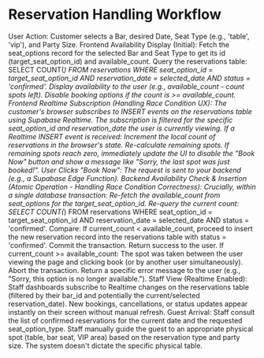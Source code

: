 # Reservation Handling Workflow
User Action: Customer selects a Bar, desired Date, Seat Type (e.g., 'table', 'vip'), and Party Size.
Frontend Availability Display (Initial):
Fetch the seat_options record for the selected Bar and Seat Type to get its id (target_seat_option_id) and available_count.
Query the reservations table: SELECT COUNT(*) FROM reservations WHERE seat_option_id = target_seat_option_id AND reservation_date = selected_date AND status = 'confirmed'.
Display availability to the user (e.g., available_count - count spots left). Disable booking options if the count is >= available_count.
Frontend Realtime Subscription (Handling Race Condition UX):
The customer's browser subscribes to INSERT events on the reservations table using Supabase Realtime.
The subscription is filtered for the specific seat_option_id and reservation_date the user is currently viewing.
If a Realtime INSERT event is received: Increment the local count of reservations in the browser's state. Re-calculate remaining spots. If remaining spots reach zero, immediately update the UI to disable the "Book Now" button and show a message like "Sorry, the last spot was just booked!".
User Clicks "Book Now":
The request is sent to your backend (e.g., a Supabase Edge Function).
Backend Availability Check & Insertion (Atomic Operation - Handling Race Condition Correctness):
Crucially, within a single database transaction:
Re-fetch the available_count from seat_options for the target_seat_option_id.
Re-query the current count: SELECT COUNT(*) FROM reservations WHERE seat_option_id = target_seat_option_id AND reservation_date = selected_date AND status = 'confirmed'.
Compare: If current_count < available_count, proceed to insert the new reservation record into the reservations table with status = 'confirmed'. Commit the transaction. Return success to the user.
If current_count >= available_count: The spot was taken between the user viewing the page and clicking book (or by another user simultaneously). Abort the transaction. Return a specific error message to the user (e.g., "Sorry, this option is no longer available.").
Staff View (Realtime Enabled):
Staff dashboards subscribe to Realtime changes on the reservations table (filtered by their bar_id and potentially the current/selected reservation_date).
New bookings, cancellations, or status updates appear instantly on their screen without manual refresh.
Guest Arrival:
Staff consult the list of confirmed reservations for the current date and the requested seat_option_type.
Staff manually guide the guest to an appropriate physical spot (table, bar seat, VIP area) based on the reservation type and party size. The system doesn't dictate the specific physical table.